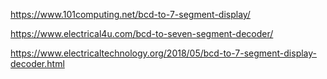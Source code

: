 https://www.101computing.net/bcd-to-7-segment-display/

https://www.electrical4u.com/bcd-to-seven-segment-decoder/

https://www.electricaltechnology.org/2018/05/bcd-to-7-segment-display-decoder.html